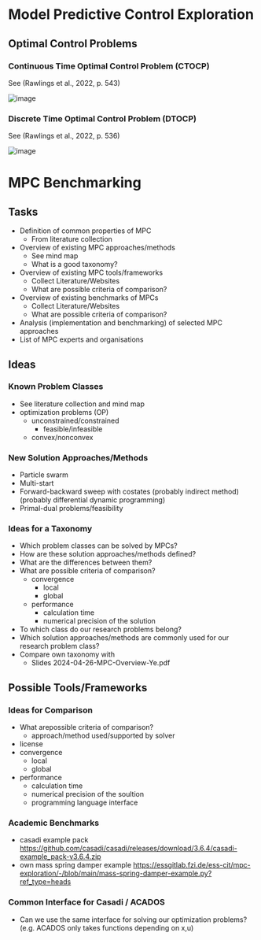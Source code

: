 # Model Predictive Control Exploration

## Optimal Control Problems

### Continuous Time Optimal Control Problem (CTOCP)

See (Rawlings et al., 2022, p. 543)

![image](https://github.com/user-attachments/assets/53f1f4d0-ce8d-4f02-b98b-747ba1b609c8)


### Discrete Time Optimal Control Problem (DTOCP)

See (Rawlings et al., 2022, p. 536)

![image](https://github.com/user-attachments/assets/ed3e1685-402e-4f93-b583-345b4ee69372)


# MPC Benchmarking

## Tasks
- Definition of common properties of MPC
  - From literature collection
- Overview of existing MPC approaches/methods
  - See mind map
  - What is a good taxonomy?
- Overview of existing MPC tools/frameworks
  - Collect Literature/Websites
  - What are possible criteria of comparison?
- Overview of existing benchmarks of MPCs
  - Collect Literature/Websites
  - What are possible criteria of comparison?
- Analysis (implementation and benchmarking) of selected MPC approaches
- List of MPC experts and organisations 

## Ideas

### Known Problem Classes
- See literature collection and mind map
- optimization problems (OP)
  - unconstrained/constrained
    - feasible/infeasible
  - convex/nonconvex

### New Solution Approaches/Methods
- Particle swarm
- Multi-start
- Forward-backward sweep with costates (probably indirect method) (probably differential dynamic programming)
- Primal-dual problems/feasibility

### Ideas for a Taxonomy
- Which problem classes can be solved by MPCs?
- How are these solution approaches/methods defined?
- What are the differences between them?
- What are possible criteria of comparison?
  - convergence
    - local
    - global
  - performance
    - calculation time
    - numerical precision of the solution
- To which class do our research problems belong?
- Which solution approaches/methods are commonly used for our research problem class?
- Compare own taxonomy with
  - Slides 2024-04-26-MPC-Overview-Ye.pdf

## Possible Tools/Frameworks

### Ideas for Comparison

- What arepossible criteria of comparison?
  - approach/method used/supported by solver
- license
- convergence
  - local
  - global
- performance
  - calculation time
  - numerical precision of the soultion
  - programming language interface

### Academic Benchmarks
- casadi example pack https://github.com/casadi/casadi/releases/download/3.6.4/casadi-example_pack-v3.6.4.zip
- own mass spring damper example https://essgitlab.fzi.de/ess-cit/mpc-exploration/-/blob/main/mass-spring-damper-example.py?ref_type=heads


### Common Interface for Casadi / ACADOS
- Can we use the same interface for solving our optimization problems? (e.g. ACADOS only takes functions depending on x,u)
